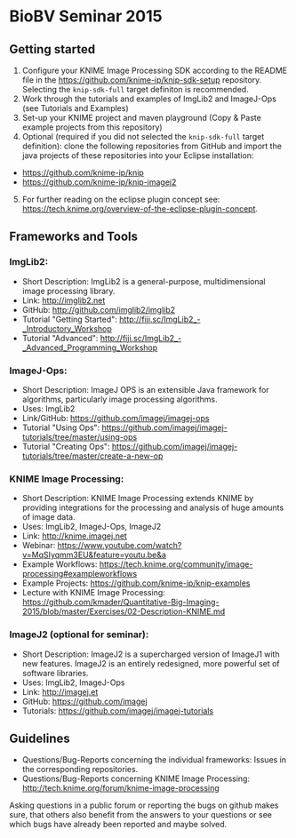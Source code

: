 # BioBV Seminar 2015

## Getting started
1. Configure your KNIME Image Processing SDK according to the README file in the https://github.com/knime-ip/knip-sdk-setup repository. Selecting the ``knip-sdk-full`` target definiton is recommended.
2. Work through the tutorials and examples of ImgLib2 and ImageJ-Ops (see Tutorials and Examples)
3. Set-up your KNIME project and maven playground (Copy & Paste example projects from this repository)
4. Optional (required if you did not selected the `knip-sdk-full` target definition):  clone the following repositories from GitHub and import the java projects of these repositories into your Eclipse installation:
 - https://github.com/knime-ip/knip
 - https://github.com/knime-ip/knip-imagej2
5. For further reading on the eclipse plugin concept see:  https://tech.knime.org/overview-of-the-eclipse-plugin-concept.

## Frameworks and Tools
### ImgLib2:
- Short Description: ImgLib2 is a general-purpose, multidimensional image processing library.
- Link: http://imglib2.net
- GitHub: http://github.com/imglib2/imglib2
- Tutorial "Getting Started": http://fiji.sc/ImgLib2_-_Introductory_Workshop
- Tutorial "Advanced": http://fiji.sc/ImgLib2_-_Advanced_Programming_Workshop

### ImageJ-Ops:
- Short Description: ImageJ OPS is an extensible Java framework for algorithms, particularly image processing algorithms.
- Uses: ImgLib2
- Link/GitHub: https://github.com/imagej/imagej-ops
- Tutorial "Using Ops": https://github.com/imagej/imagej-tutorials/tree/master/using-ops
- Tutorial "Creating Ops": https://github.com/imagej/imagej-tutorials/tree/master/create-a-new-op

### KNIME Image Processing:
- Short Description: KNIME Image Processing extends KNIME by providing integrations for the processing and analysis of huge amounts of image data.
- Uses: ImgLib2, ImageJ-Ops, ImageJ2
- Link: http://knime.imagej.net
- Webinar: https://www.youtube.com/watch?v=MqSIyqmm3EU&feature=youtu.be&a
- Example Workflows: https://tech.knime.org/community/image-processing#exampleworkflows
- Example Projects: https://github.com/knime-ip/knip-examples
- Lecture with KNIME Image Processing: https://github.com/kmader/Quantitative-Big-Imaging-2015/blob/master/Exercises/02-Description-KNIME.md

### ImageJ2 (optional for seminar):
- Short Description: ImageJ2 is a supercharged version of ImageJ1 with new features. ImageJ2 is an entirely redesigned, more powerful set of software libraries.
- Uses: ImgLib2, ImageJ-Ops
- Link: http://imagej.et
- GitHub: https://github.com/imagej
- Tutorials: https://github.com/imagej/imagej-tutorials

## Guidelines
- Questions/Bug-Reports concerning the individual frameworks: Issues in the corresponding repositories.
- Questions/Bug-Reports concerning KNIME Image Processing: http://tech.knime.org/forum/knime-image-processing

Asking questions in a public forum or reporting the bugs on github makes sure, that others also benefit from the answers to your questions or see which bugs have already been reported and maybe solved.
